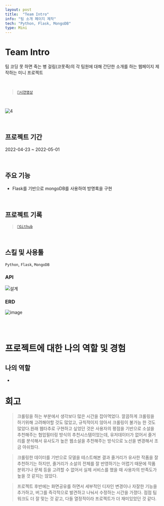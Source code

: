 ```yaml
---
layout: post
title:  "Team Intro"
info: "팀 소개 페이지 제작"
tech: "Python, Flask, MongoDB"
type: Mini 
---
```



# Team Intro

팀 코딩 못 하면 죽는 병 걸림(코못죽)의 각 팀원에 대해 간단한 소개를 하는 웹페이지 제작하는 미니 프로젝트

<br>

>[`🔗시연영상`](https://tv.kakao.com/v/428662054)

<br>

![4](https://user-images.githubusercontent.com/71905164/185337250-d555f9e9-8207-465e-91cb-a411fb2bfa18.png)

<br>

## 프로젝트 기간

2022-04-23 ~ 2022-05-01

<br>

## 주요 기능

* Flask를 기반으로 mongoDB를 사용하여 방명록을 구현

<br>

## 프로젝트 기록

>[`🔗Github`](https://github.com/cmjcum/team-intro)  

<br>


## 스킬 및 사용툴

`Python`, `Flask`, `MongoDB`


### API
![설계](https://img1.daumcdn.net/thumb/R1280x0/?scode=mtistory2&fname=https%3A%2F%2Fblog.kakaocdn.net%2Fdn%2FbLoa3V%2FbtrC6HJtJGC%2FqqBdl1SfpyhdigkX5nonwk%2Fimg.png)


### ERD
![image](https://user-images.githubusercontent.com/71905164/185314066-a6c11140-e6b3-4ef0-b0de-926d68144e39.png)

<br>
<br>

# 프로젝트에 대한 나의 역할 및 경험


## 나의 역할

* 



# 회고

>크롤링을 하는 부분에서 생각보다 많은 시간을 잡아먹었다. 깔끔하게 크롤링을 하기위해 고려해야할 것도 많았고, 규칙적이지 않아서 크롤링이 불가능 한 것도 많았다.원래 웹타추로 구현하고 싶었던 것은 사용자의 평점을 기반으로 소설을 추천해주는 협업필터링 방식의 추천시스템이었는데, 유저데이터가 없어서 줄거리를 분석해서 유사도가 높은 웹소설을 추천해주는 방식으로 노선을 변경해서 조금 아쉬웠다. 

>크롤링한 데이터를 기반으로 모델을 테스트해본 결과 줄거리가 유사한 작품을 잘 추천하기는 하지만, 줄거리가 소설의 전체를 잘 반영하기는 어렵기 때문에 작품 분위기나 문체 등을 고려할 수 없어서 실제 서비스를 했을 때 사용자의 만족도가 높을 것 같지는 않았다. 

>프로젝트 후반에는 화면공유를 하면서 세부적인 디자인 변경이나 자잘한 기능을 추가하고, 버그를 즉각적으로 발견하고 나눠서 수정하는 시간을 가졌다. 점점 팀워크도 더 잘 맞는 것 같고, 다들 열정적이라 프로젝트가 더 재미있었던 것 같다.

